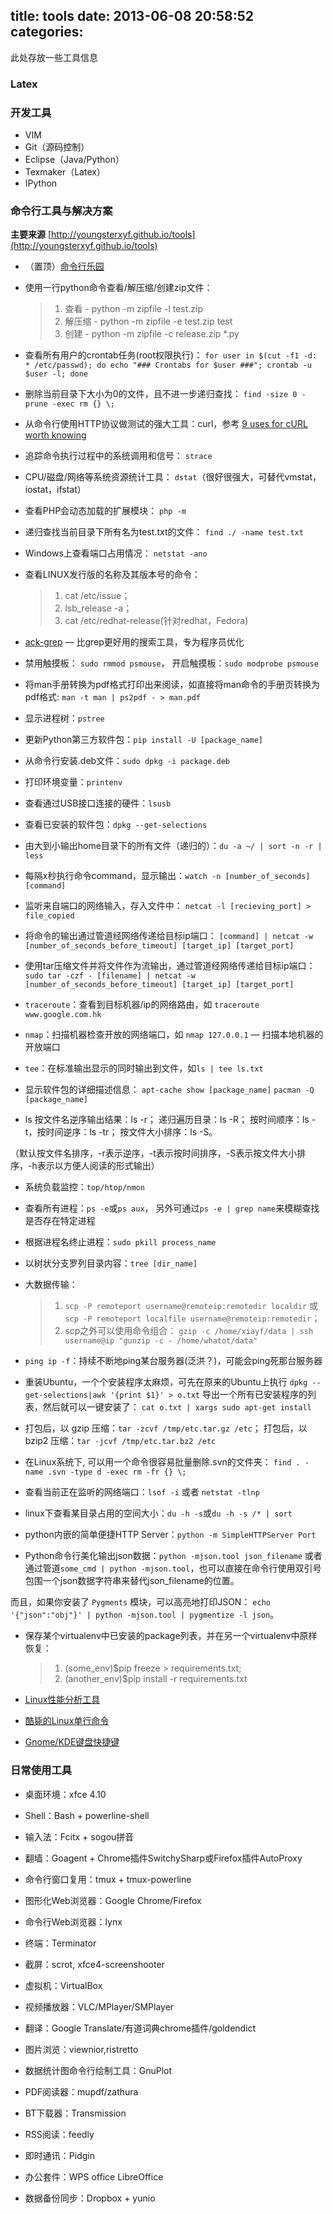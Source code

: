 title: tools
date: 2013-06-08 20:58:52
categories:
---

此处存放一些工具信息
<!--more-->

### Latex

### 开发工具

* VIM
* Git（源码控制）
* Eclipse（Java/Python）
* Texmaker（Latex）
* IPython

### 命令行工具与解决方案

**主要来源** [http://youngsterxyf.github.io/tools](http://youngsterxyf.github.io/tools)

* （置顶）[命令行乐园](http://www.commandlinefu.com/commands/browse)

* 使用一行python命令查看/解压缩/创建zip文件：
	>1. 查看 - python -m zipfile -l test.zip
	>2. 解压缩 - python -m zipfile -e test.zip test
	>3. 创建 - python -m zipfile -c release.zip *.py

* 查看所有用户的crontab任务(root权限执行)：
``for user in $(cut -f1 -d: * /etc/passwd); do echo "### Crontabs for $user ###"; crontab -u $user -l; done``

* 删除当前目录下大小为0的文件，且不进一步递归查找：
``find -size 0 -prune -exec rm {} \;``

* 从命令行使用HTTP协议做测试的强大工具：curl，参考
[9 uses for cURL worth knowing](https://httpkit.com/resources/HTTP-from-the-Command-Line/)

* 追踪命令执行过程中的系统调用和信号： ``strace``

* CPU/磁盘/网络等系统资源统计工具： ``dstat``（很好很强大，可替代vmstat，iostat，ifstat）

* 查看PHP会动态加载的扩展模块： ``php -m``

* 递归查找当前目录下所有名为test.txt的文件： ``find ./ -name test.txt``

* Windows上查看端口占用情况： ``netstat -ano``

* 查看LINUX发行版的名称及其版本号的命令：
	>1. cat /etc/issue；
	>2. lsb_release -a；
	>3. cat /etc/redhat-release(针对redhat，Fedora)

* [ack-grep](http://betterthangrep.com/) — 比grep更好用的搜索工具，专为程序员优化

* 禁用触摸板： ``sudo rmmod psmouse``，
开启触摸板：``sudo modprobe psmouse``

* 将man手册转换为pdf格式打印出来阅读，如直接将man命令的手册页转换为pdf格式:
``man -t man | ps2pdf - > man.pdf``

* 显示进程树：``pstree``

* 更新Python第三方软件包：``pip install -U [package_name]``

* 从命令行安装.deb文件：``sudo dpkg -i package.deb``

* 打印环境变量：``printenv``

* 查看通过USB接口连接的硬件：``lsusb``

* 查看已安装的软件包：``dpkg --get-selections``

* 由大到小输出home目录下的所有文件（递归的）：``du -a ~/ | sort -n -r | less``

* 每隔x秒执行命令command，显示输出：``watch -n [number_of_seconds] [command]``

* 监听来自端口的网络输入，存入文件中：
``netcat -l [recieving_port] > file_copied``

* 将命令的输出通过管道经网络传递给目标ip端口：
``[command] | netcat -w [number_of_seconds_before_timeout] [target_ip] [target_port]``

* 使用tar压缩文件并将文件作为流输出，通过管道经网络传递给目标ip端口：
``sudo tar -czf - [filename] | netcat -w [number_of_seconds_before_timeout] [target_ip] [target_port]``

* ``traceroute``：查看到目标机器/ip的网络路由，如
``traceroute www.google.com.hk``

* ``nmap``：扫描机器检查开放的网络端口，如
``nmap 127.0.0.1`` — 扫描本地机器的开放端口

* ``tee``：在标准输出显示的同时输出到文件，如``ls | tee ls.txt``

* 显示软件包的详细描述信息：
``apt-cache show [package_name]``
``pacman -Q [package_name]``

* ls
按文件名逆序输出结果：ls -r；
递归遍历目录：ls -R；
按时间顺序：ls -t，按时间逆序：ls -tr；
按文件大小排序：ls -S。

（默认按文件名排序，-r表示逆序，-t表示按时间排序，-S表示按文件大小排序，-h表示以方便人阅读的形式输出）

* 系统负载监控：``top/htop/nmon``

* 查看所有进程：``ps -e``或``ps aux``，
另外可通过``ps -e | grep name``来模糊查找是否存在特定进程

* 根据进程名终止进程：``sudo pkill process_name``

* 以树状分支罗列目录内容：``tree [dir_name]``

* 大数据传输：
	>1. ``scp -P remoteport username@remoteip:remotedir localdir``
		或``scp -P remoteport localfile username@remoteip:remotedir``；
	>2. scp之外可以使用命令组合：
	``gzip -c /home/xiayf/data | ssh username@ip "gunzip -c -
	>/home/whatot/data" ``

* ``ping ip -f``：持续不断地ping某台服务器(泛洪？)，可能会ping死那台服务器

* 重装Ubuntu，一个个安装程序太麻烦，可先在原来的Ubuntu上执行
``dpkg --get-selections|awk '{print $1}' > o.txt``
导出一个所有已安装程序的列表，然后就可以一键安装了：
``cat o.txt | xargs sudo apt-get install``

* 打包后，以 gzip 压缩：``tar -zcvf /tmp/etc.tar.gz /etc``；
打包后，以 bzip2 压缩：``tar -jcvf /tmp/etc.tar.bz2 /etc``

* 在Linux系统下, 可以用一个命令很容易批量删除.svn的文件夹：
``find . -name .svn -type d -exec rm -fr {} \;``

* 查看当前正在监听的网络端口：``lsof -i`` 或者 ``netstat -tlnp``

* linux下查看某目录占用的空间大小：``du -h -s``或``du -h -s /* | sort``

* python内嵌的简单便捷HTTP Server：``python -m SimpleHTTPServer Port``

* Python命令行美化输出json数据：``python -mjson.tool json_filename``
或者通过管道``some_cmd | python -mjson.tool``，也可以直接在命令行使用双引号包围一个json数据字符串来替代json_filename的位置。

而且，如果你安装了 ``Pygments`` 模块，可以高亮地打印JSON：
``echo '{"json":"obj"}' | python -mjson.tool | pygmentize -l json``。

* 保存某个virtualenv中已安装的package列表，并在另一个virtualenv中原样恢复：
	>1. (some_env)$pip freeze > requirements.txt;
	>2. (another_env)$pip install -r requirements.txt

* [Linux性能分析工具](http://youngsterxyf.github.io/assets/pics/linux-performance-analysis-tools.png)

* [酷毙的Linux单行命令](http://www.commandlinefu.com/commands/browse/sort-by-votes)

* [Gnome/KDE键盘快捷键](http://www.novell.com/coolsolutions/tip/2289.html)


### 日常使用工具

* 桌面环境：xfce 4.10

* Shell：Bash + powerline-shell

* 输入法：Fcitx + sogou拼音

* 翻墙：Goagent + Chrome插件SwitchySharp或Firefox插件AutoProxy

* 命令行窗口复用：tmux + tmux-powerline

* 图形化Web浏览器：Google Chrome/Firefox

* 命令行Web浏览器：lynx

* 终端：Terminator

* 截屏：scrot, xfce4-screenshooter

* 虚拟机：VirtualBox

* 视频播放器：VLC/MPlayer/SMPlayer

* 翻译：Google Translate/有道词典chrome插件/goldendict

* 图片浏览：viewnior,ristretto

* 数据统计图命令行绘制工具：GnuPlot

* PDF阅读器：mupdf/zathura

* BT下载器：Transmission

* RSS阅读：feedly

* 即时通讯：Pidgin

* 办公套件：WPS office LibreOffice

* 数据备份同步：Dropbox + yunio

